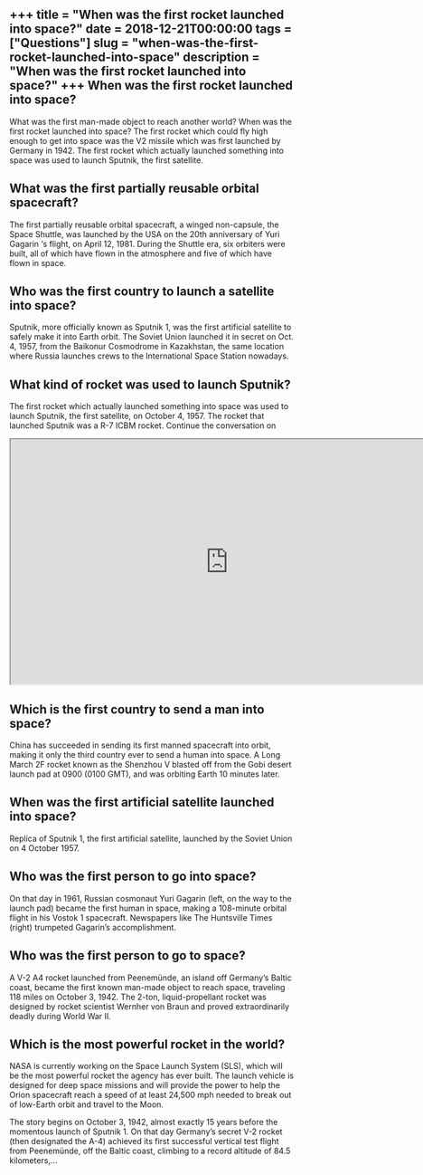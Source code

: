 +++
title = "When was the first rocket launched into space?"
date = 2018-12-21T00:00:00
tags = ["Questions"]
slug = "when-was-the-first-rocket-launched-into-space"
description = "When was the first rocket launched into space?"
+++
When was the first rocket launched into space?
----------------------------------------------

What was the first man-made object to reach another world? When was the first rocket launched into space? The first rocket which could fly high enough to get into space was the V2 missile which was first launched by Germany in 1942. The first rocket which actually launched something into space was used to launch Sputnik, the first satellite.

What was the first partially reusable orbital spacecraft?
---------------------------------------------------------

The first partially reusable orbital spacecraft, a winged non-capsule, the Space Shuttle, was launched by the USA on the 20th anniversary of Yuri Gagarin ‘s flight, on April 12, 1981. During the Shuttle era, six orbiters were built, all of which have flown in the atmosphere and five of which have flown in space.

Who was the first country to launch a satellite into space?
-----------------------------------------------------------

Sputnik, more officially known as Sputnik 1, was the first artificial satellite to safely make it into Earth orbit. The Soviet Union launched it in secret on Oct. 4, 1957, from the Baikonur Cosmodrome in Kazakhstan, the same location where Russia launches crews to the International Space Station nowadays.

What kind of rocket was used to launch Sputnik?
-----------------------------------------------

The first rocket which actually launched something into space was used to launch Sputnik, the first satellite, on October 4, 1957. The rocket that launched Sputnik was a R-7 ICBM rocket. Continue the conversation on

<iframe allow="accelerometer; autoplay; clipboard-write; encrypted-media; gyroscope; picture-in-picture" allowfullscreen="" class="__youtube_prefs__  epyt-is-override  no-lazyload" data-no-lazy="1" data-origheight="433" data-origwidth="770" data-skipgform_ajax_framebjll="" height="433" id="_ytid_78873" loading="lazy" src="https://www.youtube.com/embed/PLcE3AI9wwE?enablejsapi=1&autoplay=0&cc_load_policy=0&cc_lang_pref=&iv_load_policy=1&loop=0&modestbranding=0&rel=1&fs=1&playsinline=0&autohide=2&theme=dark&color=red&controls=1&" title="YouTube player" width="770"></iframe>

Which is the first country to send a man into space?
----------------------------------------------------

China has succeeded in sending its first manned spacecraft into orbit, making it only the third country ever to send a human into space. A Long March 2F rocket known as the Shenzhou V blasted off from the Gobi desert launch pad at 0900 (0100 GMT), and was orbiting Earth 10 minutes later.

When was the first artificial satellite launched into space?
------------------------------------------------------------

Replica of Sputnik 1, the first artificial satellite, launched by the Soviet Union on 4 October 1957.

Who was the first person to go into space?
------------------------------------------

On that day in 1961, Russian cosmonaut Yuri Gagarin (left, on the way to the launch pad) became the first human in space, making a 108-minute orbital flight in his Vostok 1 spacecraft. Newspapers like The Huntsville Times (right) trumpeted Gagarin’s accomplishment.

Who was the first person to go to space?
----------------------------------------

A V-2 A4 rocket launched from Peenemünde, an island off Germany’s Baltic coast, became the first known man-made object to reach space, traveling 118 miles on October 3, 1942. The 2-ton, liquid-propellant rocket was designed by rocket scientist Wernher von Braun and proved extraordinarily deadly during World War II.

Which is the most powerful rocket in the world?
-----------------------------------------------

NASA is currently working on the Space Launch System (SLS), which will be the most powerful rocket the agency has ever built. The launch vehicle is designed for deep space missions and will provide the power to help the Orion spacecraft reach a speed of at least 24,500 mph needed to break out of low-Earth orbit and travel to the Moon.

The story begins on October 3, 1942, almost exactly 15 years before the momentous launch of Sputnik 1. On that day Germany’s secret V-2 rocket (then designated the A-4) achieved its first successful vertical test flight from Peenemünde, off the Baltic coast, climbing to a record altitude of 84.5 kilometers,…